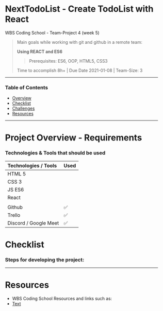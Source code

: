 # NextTodoList - Create TodoList with React

WBS Coding School - Team-Project 4 (week 5)

> Main goals while working with git and github in a remote team:
>
> **Using REACT and ES6**
>
> > Prerequisites: ES6, OOP, HTML5, CSS3
>
> Time to accomplish 8h+ | Due Date 2021-01-08 | Team-Size: 3

---

### Table of Contents

- [Overview](#project-overview---requirements)
- [Checklist](#checklist)
- [Challenges](#challenges)
- [Resources](#resources)

---

# Project Overview - Requirements

### Technologies & Tools that should be used

| Technologies / Tools  | Used               |
| :-------------------- | :----------------- |
| HTML 5                |                    |
| CSS 3                 |                    |
| JS ES6                |                    |
| React                 |
|                       |
| Github                | :white_check_mark: |
| Trello                | :white_check_mark: |
| Discord / Google Meet | :white_check_mark: |

# Checklist

### Steps for developing the project:

---

# Resources

- WBS Coding School Resources and links such as:
- [Text](https://gist.github.com/Mnjaro/164bbe3cd2c03b222be5f6571a2cbfda)
